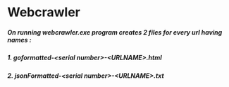# Webcrawler
##### On running webcrawler.exe program creates 2 files for every url having names :
##### 1. goformatted-\<serial number>\-\<URLNAME\>.html
##### 2. jsonFormatted-\<serial number>\-\<URLNAME\>.txt
